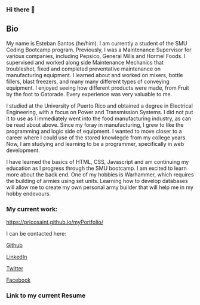 ### Hi there 👋

<!--
**PRicoSaint/PRicoSaint** is a ✨ _special_ ✨ repository because its `README.md` (this file) appears on your GitHub profile.

Here are some ideas to get you started:

- 🔭 I’m currently working on ...
- 🌱 I’m currently learning ...
- 👯 I’m looking to collaborate on ...
- 🤔 I’m looking for help with ...
- 💬 Ask me about ...
- 📫 How to reach me: ...
- 😄 Pronouns: ...
- ⚡ Fun fact: ...
-->
## Bio
My name is Esteban Santos (he/him). I am currently a student of the SMU Coding Bootcamp program. Previously, I was a Maintenance Supervisor for various companies, including Pepsico, General Mills and Hormel Foods. I supervised and worked along side Maintenance Mechanics that troubleshot, fixed and completed preventative maintenance on manufacturing equipment. I learned about and worked on mixers, bottle fillers, blast freezers, and many many different types of conveying equipment. I enjoyed seeing how different products were made, from Fruit by the foot to Gatorade. Every experience was very valuable to me.

I studied at the University of Puerto Rico and obtained a degree in Electrical Engineering, with a focus on Power and Transmission Systems. I did not put it to use as I immediately went into the food manufacturing industry, as can be read about above. Since my foray in manufacturing, I grew to like the programming and logic side of equipment. I wanted to move closer to a career where I could use of the stored knowlegde from my college years. Now, I am studying and learning to be a programmer, specifically in web development. 

I have learned the basics of HTML, CSS, Javascript and am continuing my education as I progress through the SMU bootcamp. I am excited to learn more about the back end. One of my hobbies is Warhammer, which requires the building of armies using set units. Learning how to develop databases will allow me to create my own personal army builder that will help me in my hobby endevours.

### My current work:
 https://pricosaint.github.io/myPortfolio/
 
 I can be contacted here:
 
 [Github](https://github.com/PRicoSaint)
 
 [LinkedIn](https://www.linkedin.com/in/esteban-santos-55b717b0/)
 
 [Twitter](https://twitter.com/pricosaint)
 
 [Facebook](https://facebook.com/esteban.santos.54)
 
 
 ### Link to my current Resume
 
